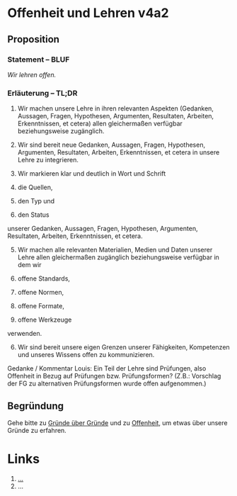 <!---
   NAME - The NAME of this project is:
ethos

  FILE - The FILENAME of the current file is:
/v4a2.md

  CREATION - This project was CREATED on:
2017-01-28-16:15:00 UTC

  MODIFICATION - This project was last MODIFIED on:
2017-01-28-16:15:00 UTC

  VERSION - The current VERSION of this project is:
<git-commit-hash>-2017-01-28-16:15:00 UTC

  CREATOR(S) - This project was CREATED by:
Michael Czechowski, Martin Maga

  CONTACT - You can CONTACT the creator(s) or developer(s) of this project at:
E-Mail: mail@martinmaga.de

  COPYRIGHT - The COPYRIGHT holder of this project is:
COPYRIGHT (c) 2016 Martin Maga

  LICENSE - This project is LICENSED under the following license:
Martin Maga 2016 CC BY-SA 4.0 https://creativecommons.org

  SUBFILE – This is a SUBFILE! For more INFORMATION on this project go to:
/README.md
--->

# Offenheit und Lehren v4a2
## Proposition
### Statement – BLUF
*Wir lehren offen.*

### Erläuterung – TL;DR
1. Wir machen unsere Lehre in ihren relevanten Aspekten (Gedanken, Aussagen, Fragen, Hypothesen, Argumenten, Resultaten, Arbeiten, Erkenntnissen, et cetera) allen gleichermaßen verfügbar beziehungsweise zugänglich.

2. Wir sind bereit neue Gedanken, Aussagen, Fragen, Hypothesen, Argumenten, Resultaten, Arbeiten, Erkenntnissen, et cetera in unsere Lehre zu integrieren.

3. Wir markieren klar und deutlich in Wort und Schrift

  1. die Quellen,

  2. den Typ und

  3. den Status

unserer Gedanken, Aussagen, Fragen, Hypothesen, Argumenten, Resultaten, Arbeiten, Erkenntnissen, et cetera.

5. Wir machen alle relevanten Materialien, Medien und Daten unserer Lehre allen gleichermaßen zugänglich beziehungsweise verfügbar in dem wir

  1. offene Standards,
  2. offene Normen,
  3. offene Formate,
  4. offene Werkzeuge

verwenden.

6. Wir sind bereit unsere eigen Grenzen unserer Fähigkeiten, Kompetenzen und unseres Wissens offen zu kommunizieren.

Gedanke / Kommentar Louis: Ein Teil der Lehre sind Prüfungen, also Offenheit in Bezug auf Prüfungen bzw. Prüfungsformen? (Z.B.: Vorschlag der FG zu alternativen Prüfungsformen wurde offen aufgenommen.)

## Begründung
Gehe bitte zu [Gründe über Gründe](../contents/reasons/reasons.md) und zu [Offenheit](../contents/values/v4_openness.md), um etwas über unsere Gründe zu erfahren.

# Links
  1. […](…)
  2. …
